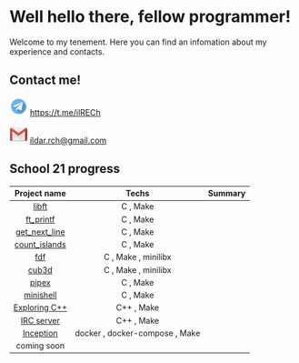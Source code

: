 # Well hello there, fellow programmer!

Welcome to my tenement. Here you can find an infomation about my experience and contacts.


## Contact me!
![Alt text](https://github.com/ilRECh/ilRECh/blob/main/Telegram-icon.png) https://t.me/ilRECh

![Alt text](https://github.com/ilRECh/ilRECh/blob/main/Gmail-icon.png) ildar.rch@gmail.com

## School 21 progress

| Project name | Techs | Summary |
|:---:|:----:|:----:|
|[libft]() | C , Make |  |
|[ft_printf]() | C , Make |  |
|[get_next_line]() | C , Make |  |
|[count_islands]() | C , Make |  |
|[fdf]() | C , Make , minilibx |  |
|[cub3d]() | C , Make , minilibx |  |
|[pipex]() | C , Make |  |
|[minishell]() | C , Make |  |
|[Exploring C++]() | C++ , Make |  |
|[IRC server]() | C++ , Make |  |
|[Inception]() | docker , docker-compose , Make |  |
|coming soon|
